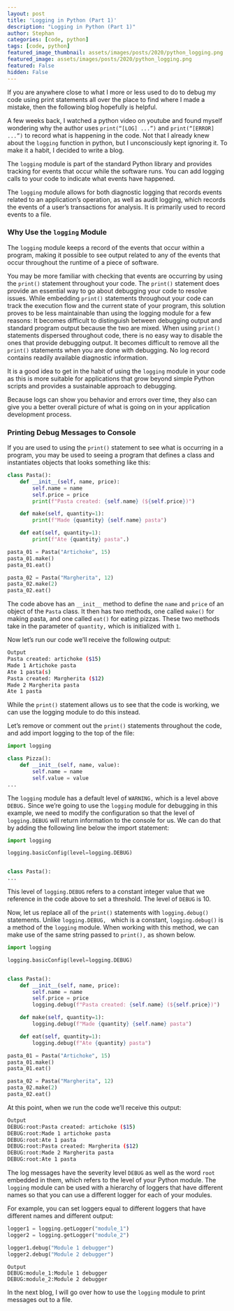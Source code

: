 ```yaml
---
layout: post
title: 'Logging in Python (Part 1)'
description: "Logging in Python (Part 1)"
author: Stephan
categories: [code, python]
tags: [code, python]
featured_image_thumbnail: assets/images/posts/2020/python_logging.png
featured_image: assets/images/posts/2020/python_logging.png
featured: False
hidden: False
---
```


If you are anywhere close to what I more or less used to do to debug my code using print statements all over the place to find where I made a mistake, then the following blog hopefully is helpful.

A few weeks back, I watched a python video on youtube and found myself wondering why the author uses `print(“[LOG] ...”)` and `print(“[ERROR] ...”)` to record what is happening in the code. Not that I already knew about the `logging` function in python, but I unconsciously kept ignoring it. To make it a habit, I decided to write a blog.

The `logging` module is part of the standard Python library and provides tracking for events that occur while the software runs. You can add logging calls to your code to indicate what events have happened.

The `logging` module allows for both diagnostic logging that records events related to an application’s operation, as well as audit logging, which records the events of a user’s transactions for analysis. It is primarily used to record events to a file.

### Why Use the `logging` Module

The `logging` module keeps a record of the events that occur within a program, making it possible to see output related to any of the events that occur throughout the runtime of a piece of software.

You may be more familiar with checking that events are occurring by using the `print()` statement throughout your code. The `print()` statement does provide an essential way to go about debugging your code to resolve issues. While embedding `print()` statements throughout your code can track the execution flow and the current state of your program, this solution proves to be less maintainable than using the logging module for a few reasons:
It becomes difficult to distinguish between debugging output and standard program output because the two are mixed.
When using `print()` statements dispersed throughout code, there is no easy way to disable the ones that provide debugging output.
It becomes difficult to remove all the `print()` statements when you are done with debugging.
No log record contains readily available diagnostic information.

It is a good idea to get in the habit of using the `logging` module in your code as this is more suitable for applications that grow beyond simple Python scripts and provides a sustainable approach to debugging.

Because logs can show you behavior and errors over time, they also can give you a better overall picture of what is going on in your application development process.

### Printing Debug Messages to Console

If you are used to using the `print()` statement to see what is occurring in a program, you may be used to seeing a program that defines a class and instantiates objects that looks something like this:

```python
class Pasta():
    def __init__(self, name, price):
        self.name = name
        self.price = price
        print(f"Pasta created: {self.name} (${self.price})")

    def make(self, quantity=1):
        print(f"Made {quantity} {self.name} pasta")

    def eat(self, quantity=1):
        print(f"Ate {quantity} pasta".)

pasta_01 = Pasta("Artichoke", 15)
pasta_01.make()
pasta_01.eat()

pasta_02 = Pasta("Margherita", 12)
pasta_02.make(2)
pasta_02.eat()
```

The code above has an `__init__` method to define the `name` and `price` of an object of the `Pasta` class. It then has two methods, one called `make()` for making pasta, and one called `eat()` for eating pizzas. These two methods take in the parameter of `quantity,` which is initialized with `1`.

Now let’s run our code we’ll receive the following output:

```bash
Output
Pasta created: artichoke ($15)
Made 1 Artichoke pasta
Ate 1 pasta(s)
Pasta created: Margherita ($12)
Made 2 Margherita pasta
Ate 1 pasta
```

While the `print()` statement allows us to see that the code is working, we can use the logging module to do this instead.

Let’s remove or comment out the `print()` statements throughout the code, and add import logging to the top of the file:

```python
import logging

class Pizza():
    def __init__(self, name, value):
        self.name = name
        self.value = value
...
```

The `logging` module has a default level of `WARNING,` which is a level above `DEBUG.` Since we’re going to use the `logging` module for debugging in this example, we need to modify the configuration so that the level of `logging.DEBUG` will return information to the console for us. We can do that by adding the following line below the import statement:

```python
import logging

logging.basicConfig(level=logging.DEBUG)


class Pasta():
...
```

This level of `logging.DEBUG` refers to a constant integer value that we reference in the code above to set a threshold. The level of `DEBUG` is 10.

Now, let us replace all of the `print()` statements with `logging.debug()` statements. Unlike `logging.DEBUG, ` which is a constant, `logging.debug()` is a method of the `logging` module. When working with this method, we can make use of the same string passed to `print(),` as shown below.

```python
import logging

logging.basicConfig(level=logging.DEBUG)


class Pasta():
    def __init__(self, name, price):
        self.name = name
        self.price = price
        logging.debug(f"Pasta created: {self.name} (${self.price})")

    def make(self, quantity=1):
        logging.debug(f"Made {quantity} {self.name} pasta")

    def eat(self, quantity=1):
        logging.debug(f"Ate {quantity} pasta")

pasta_01 = Pasta("Artichoke", 15)
pasta_01.make()
pasta_01.eat()

pasta_02 = Pasta("Margherita", 12)
pasta_02.make(2)
pasta_02.eat()
```

At this point, when we run the code we’ll receive this output:

```bash
Output
DEBUG:root:Pasta created: artichoke ($15)
DEBUG:root:Made 1 artichoke pasta
DEBUG:root:Ate 1 pasta
DEBUG:root:Pasta created: Margherita ($12)
DEBUG:root:Made 2 Margherita pasta
DEBUG:root:Ate 1 pasta
```

The log messages have the severity level `DEBUG` as well as the word `root` embedded in them, which refers to the level of your Python module. The `logging` module can be used with a hierarchy of loggers that have different names so that you can use a different logger for each of your modules.

For example, you can set loggers equal to different loggers that have different names and different output:

```python
logger1 = logging.getLogger("module_1")
logger2 = logging.getLogger("module_2")

logger1.debug("Module 1 debugger")
logger2.debug("Module 2 debugger")
```

```
Output
DEBUG:module_1:Module 1 debugger
DEBUG:module_2:Module 2 debugger
```

In the next blog, I will go over how to use the `logging` module to print messages out to a file.
